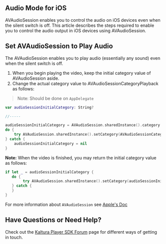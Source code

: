 
## Audio Mode for iOS

AVAudioSession enables you to control the audio on iOS devices even when the silent switch is off. This article describes the steps required to enable you to control the audio output in iOS devices using AVAudioSession.

## Set AVAudioSession to Play Audio  

The AVAudioSession enables you to play audio (essentially any sound) even when the silent switch is off.

1. When you begin playing the video, keep the initial category value of AVAudioSession aside.
2. Change the actual category value to AVAudioSessionCategoryPlayback as follows:

> Note: Should be done on `AppDelegate`

```swift
var audioSessionInitialCategory: String?

//-----

audioSessionInitialCategory = AVAudioSession.sharedInstance().category
do {
    try AVAudioSession.sharedInstance().setCategory(AVAudioSessionCategoryPlayback)
} catch {
    audioSessionInitialCategory = nil
}
```

**Note:** When the video is finished, you may return the initial category value as follows:

```swift
if let _ = audioSessionInitialCategory {
   do {
        try AVAudioSession.sharedInstance().setCategory(audioSessionInitialCategory!)
   } catch {
   }
}
```

For more information about `AVAudioSession` see [Apple's Doc](https://developer.apple.com/library/content/documentation/Audio/Conceptual/AudioSessionProgrammingGuide/AudioSessionBasics/AudioSessionBasics.html)


## Have Questions or Need Help?

Check out the [Kaltura Player SDK Forum](https://forum.kaltura.org/c/playkit) page for different ways of getting in touch.
